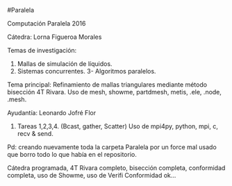 #Paralela

Computación Paralela 2016

Cátedra: Lorna Figueroa Morales

Temas de investigación: 
1. Mallas de simulación de líquidos.
2. Sistemas concurrentes.
3- Algoritmos paralelos.

Tema principal:
Refinamiento de mallas triangulares mediante método bisección 4T Rivara.
Uso de mesh, showme, partdmesh, metis, .ele, .node, .mesh.

Ayudantía: Leonardo Jofré Flor
1. Tareas 1,2,3,4.
(Bcast, gather, Scatter)
Uso de mpi4py, python, mpi, c, recv & send.

Pd: creando nuevamente toda la carpeta Paralela por un force mal usado que borro todo lo que había en el repositorio.

Cátedra programada, 4T Rivara completo, bisección completa, conformidad completa, uso de Showme, uso de Verifi Conformidad ok...
